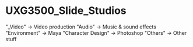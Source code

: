 # UXG3500_Slide_Studios

"_Video" -> Video production
"Audio" -> Music & sound effects
"Environment" -> Maya
"Character Design" -> Photoshop
"Others" -> Other stuff